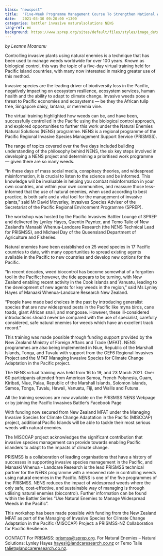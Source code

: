 ```yaml
---
klass: "newspost"
title:  "Five-Week Programme Management Course To Strengthen National And Regional Invasive Species Management"
date:   2021-03-30 09:20:00 +1300
categories: battler invasive naturalsolutions NENS
lang-ref: en
background: https://www.sprep.org/sites/default/files/styles/image_detai_670_400_/public/images/news/Capture_6.PNG?itok=xp2FpWCS
---
```

*by Leanne Moananu*

Controlling invasive plants using natural enemies is a technique that has been used to manage weeds worldwide for over 100 years. Known as biological control, this was the topic of a five-day virtual training held for Pacific Island countries, with many now interested in making greater use of this method.

Invasive species are the leading driver of biodiversity loss in the Pacific, negatively impacting on ecosystem resilience, ecosystem services, human health and the ability to adapt to climate change. Invasive weeds pose a threat to Pacific economies and ecosystems — be they the African tulip tree, Singapore daisy, lantana, or merremia vine.  

The virtual training highlighted how weeds can be, and have been, successfully controlled in the Pacific using the biological control approach, and explored opportunities to further this work under the Natural Enemies Natural Solutions (NENS) programme.  NENS is a regional programme of the Pacific Regional Invasive Species Management Support Service (PRISMSS).

The range of topics covered over the five days included building understanding of the philosophy behind NENS, the six key steps involved in developing a NENS project and determining a prioritised work programme — given there are so many weeds. 

“In these days of mass social media, conspiracy theories, and widespread misinformation, it is crucial to listen to the science and be informed. This knowledge will be invaluable in helping you combat misinformation in your own countries, and within your own communities, and reassure those less-informed that the use of natural enemies, when used according to best practice, is both safe and a vital tool for the management of invasive plants,” said Mr David Moverley, Invasives Species Adviser of the Secretariat of the Pacific Regional Environment Programme (SPREP). 

The workshop was hosted by the Pacific Invasives Battler Lounge of SPREP and delivered by Lynley Hayes, Quentin Paynter, and Temo Talie of New Zealand’s Manaaki Whenua-Landcare Research (the NENS Technical Lead for PRISMSS), and Michael Day of the Queensland Department of Agriculture and Fisheries. 

Natural enemies have been established on 25 weed species in 17 Pacific countries to date, with many opportunities to spread existing agents available in the Pacific to new countries and develop new options for the Pacific.

“In recent decades, weed biocontrol has become somewhat of a forgotten tool in the Pacific; however, the tide appears to be turning, with New Zealand enabling recent activity in the Cook Islands and Vanuatu, leading to the development of new agents for key weeds in the region,” said Ms Lynley Hayes of Manaaki Whenua-Landcare Research New Zealand. 

“People have made bad choices in the past by introducing generalist species that are now widespread pests in the Pacific like myna birds, cane toads, giant African snail, and mongoose. However, these ill-considered introductions should never be compared with the use of specialist, carefully considered, safe natural enemies for weeds which have an excellent track record.”

This training was made possible through funding support provided by the New Zealand Ministry of Foreign Affairs and Trade (MFAT). NENS programmes are also being implemented in Niue, Republic of the Marshall Islands, Tonga, and Tuvalu with support from the GEF6 Regional Invasives Project and the MFAT Managing Invasive Species for Climate Change Adaptation in the Pacific project.

The NENS virtual training was held from 16 to 19, and 23 March 2021. Over 60 participants attended from American Samoa, French Polynesia, Guam, Kiribati, Niue, Palau, Republic of the Marshall Islands, Solomon Islands, Samoa, Tonga, Tuvalu, Hawaii, Vanuatu, Fiji, and Wallis and Futuna.

All the training sessions are now available on the PRISMSS NENS Webpage or by joining the Pacific Invasives Battler’s Facebook Page

With funding now secured from New Zealand MFAT under the Managing Invasive Species for Climate Change Adaptation in the Pacific (MISCCAP) project, additional Pacific Islands will be able to tackle their most serious weeds with natural enemies.

The MISCCAP project acknowledges the significant contribution that invasive species management can provide towards enabling Pacific islanders to adapt to the impacts of climate change. 

PRISMSS is a collaboration of leading organisations that have a history of successes in supporting invasive species management in the Pacific, and Manaaki Whenua - Landcare Research is the lead PRISMSS technical partner for the NENS programme with a renowned role in controlling weeds using natural enemies in the Pacific. NENS is one of the five programmes of the PRISMSS. NENS reduces the impact of widespread weeds where the only safe, cost-effective, and sustainable way of managing is through utilising natural enemies (biocontrol). Further information can be found within the Battler Series “Use Natural Enemies to Manage Widespread Weeds in the Pacific”.

This workshop has been made possible with funding from the New Zealand MFAT as part of the Managing of Invasive Species for Climate Change Adaptation in the Pacific (MISCCAP) Project: a PRISMSS-NZ Collaboration for Pacific Resilience.

CONTACT 
For PRISMSS: [prismss@sprep.org](prismss@sprep.org).
For Natural Enemies – Natural Solutions: 
Lynley Hayes [hayesl@landcaresearch.co.nz](hayesl@landcaresearch.co.nz) or Temo Talie [taliet@landcareresearch.co.nz](taliet@landcareresearch.co.nz).
